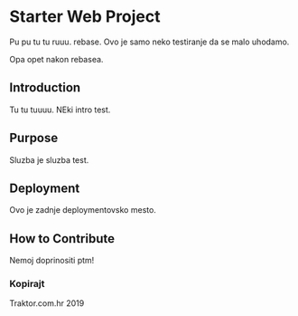 # Starter Web Project

Pu pu tu tu ruuu. rebase.
Ovo je samo neko testiranje da se malo uhodamo.

Opa opet nakon rebasea.

## Introduction

Tu tu tuuuu. NEki intro test.

## Purpose

Sluzba je sluzba test.

## Deployment

Ovo je zadnje deploymentovsko mesto.

## How to Contribute

Nemoj doprinositi ptm!

### Kopirajt

Traktor.com.hr 2019